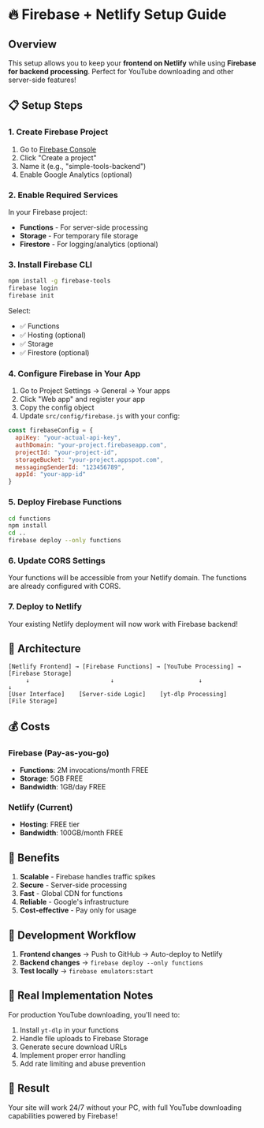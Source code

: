 # 🔥 Firebase + Netlify Setup Guide

## Overview
This setup allows you to keep your **frontend on Netlify** while using **Firebase for backend processing**. Perfect for YouTube downloading and other server-side features!

## 📋 Setup Steps

### 1. Create Firebase Project
1. Go to [Firebase Console](https://console.firebase.google.com/)
2. Click "Create a project"
3. Name it (e.g., "simple-tools-backend")
4. Enable Google Analytics (optional)

### 2. Enable Required Services
In your Firebase project:
- **Functions** - For server-side processing
- **Storage** - For temporary file storage
- **Firestore** - For logging/analytics (optional)

### 3. Install Firebase CLI
```bash
npm install -g firebase-tools
firebase login
firebase init
```

Select:
- ✅ Functions
- ✅ Hosting (optional)
- ✅ Storage
- ✅ Firestore (optional)

### 4. Configure Firebase in Your App
1. Go to Project Settings → General → Your apps
2. Click "Web app" and register your app
3. Copy the config object
4. Update `src/config/firebase.js` with your config:

```javascript
const firebaseConfig = {
  apiKey: "your-actual-api-key",
  authDomain: "your-project.firebaseapp.com",
  projectId: "your-project-id",
  storageBucket: "your-project.appspot.com",
  messagingSenderId: "123456789",
  appId: "your-app-id"
}
```

### 5. Deploy Firebase Functions
```bash
cd functions
npm install
cd ..
firebase deploy --only functions
```

### 6. Update CORS Settings
Your functions will be accessible from your Netlify domain. The functions are already configured with CORS.

### 7. Deploy to Netlify
Your existing Netlify deployment will now work with Firebase backend!

## 🎯 Architecture

```
[Netlify Frontend] → [Firebase Functions] → [YouTube Processing] → [Firebase Storage]
     ↓                       ↓                        ↓                    ↓
[User Interface]    [Server-side Logic]    [yt-dlp Processing]    [File Storage]
```

## 💰 Costs

### Firebase (Pay-as-you-go)
- **Functions**: 2M invocations/month FREE
- **Storage**: 5GB FREE
- **Bandwidth**: 1GB/day FREE

### Netlify (Current)
- **Hosting**: FREE tier
- **Bandwidth**: 100GB/month FREE

## 🚀 Benefits

1. **Scalable** - Firebase handles traffic spikes
2. **Secure** - Server-side processing
3. **Fast** - Global CDN for functions
4. **Reliable** - Google's infrastructure
5. **Cost-effective** - Pay only for usage

## 🔧 Development Workflow

1. **Frontend changes** → Push to GitHub → Auto-deploy to Netlify
2. **Backend changes** → `firebase deploy --only functions`
3. **Test locally** → `firebase emulators:start`

## 📱 Real Implementation Notes

For production YouTube downloading, you'll need to:
1. Install `yt-dlp` in your functions
2. Handle file uploads to Firebase Storage
3. Generate secure download URLs
4. Implement proper error handling
5. Add rate limiting and abuse prevention

## 🎉 Result

Your site will work 24/7 without your PC, with full YouTube downloading capabilities powered by Firebase!
